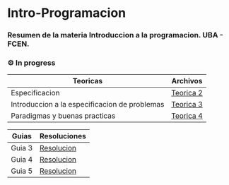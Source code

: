 # Intro-Programacion

### Resumen de la materia Introduccion a la programacion. UBA - FCEN. 

### ⚙️ In progress

<div  align="center" style="display: inline;">

| Teoricas                                      | Archivos                                                                                                                                                         |
|-----------------------------------------------|------------------------------------------------------------------------------------------------------------------------------------------------------------------|
| Especificacion                                | [Teorica 2](https://github.com/ManuTorrado/Intro-Programacion/blob/main/Teoricas/Teorica%202%20-%20Especificaciones.pdf)                                         |
| Introduccion a la especificacion de problemas | [Teorica 3](https://github.com/ManuTorrado/Intro-Programacion/blob/main/Teoricas/Teorica%203%20-%20Introduccion%20a%20la%20especificacion%20de%20problemas.pdf)  |
| Paradigmas y buenas practicas                 | [Teorica 4](https://github.com/ManuTorrado/Intro-Programacion/blob/main/Teoricas/Teorica%203%20-%20Introduccion%20a%20la%20especificacion%20de%20problemas.pdf) |

  
| Guias  | Resoluciones                                                                                                         |
|--------|----------------------------------------------------------------------------------------------------------------------|
| Guia 3 | [Resolucion](https://github.com/ManuTorrado/Intro-Programacion/blob/main/Guias%20-%20Programacion/Guia%203/guia3.hs) |
| Guia 4 | [Resolucion](https://github.com/ManuTorrado/Intro-Programacion/blob/main/Guias%20-%20Programacion/Guia%204/guia4.hs) |
| Guia 5 | [Resolucion](https://github.com/ManuTorrado/Intro-Programacion/blob/main/Guias%20-%20Programacion/Guia%205/guia5.hs) |

  </div>
